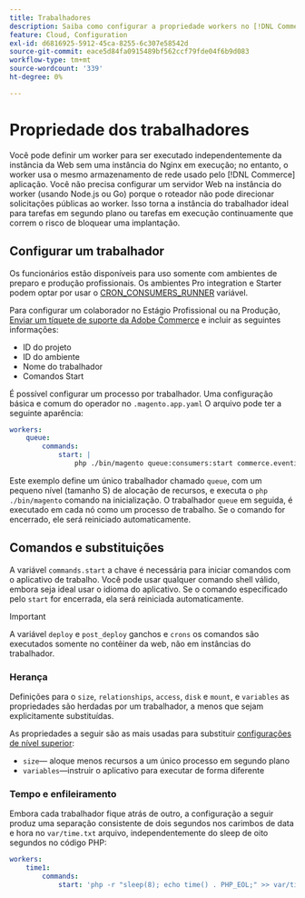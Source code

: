 ```yaml
---
title: Trabalhadores
description: Saiba como configurar a propriedade workers no [!DNL Commerce] arquivo de configuração do aplicativo.
feature: Cloud, Configuration
exl-id: d6816925-5912-45ca-8255-6c307e58542d
source-git-commit: eace5d84fa0915489bf562ccf79fde04f6b9d083
workflow-type: tm+mt
source-wordcount: '339'
ht-degree: 0%

---
```


# Propriedade dos trabalhadores

Você pode definir um worker para ser executado independentemente da instância da Web sem uma instância do Nginx em execução; no entanto, o worker usa o mesmo armazenamento de rede usado pelo [!DNL Commerce] aplicação. Você não precisa configurar um servidor Web na instância do worker (usando Node.js ou Go) porque o roteador não pode direcionar solicitações públicas ao worker. Isso torna a instância do trabalhador ideal para tarefas em segundo plano ou tarefas em execução continuamente que correm o risco de bloquear uma implantação.

## Configurar um trabalhador

Os funcionários estão disponíveis para uso somente com ambientes de preparo e produção profissionais. Os ambientes Pro integration e Starter podem optar por usar o [CRON_CONSUMERS_RUNNER](../environment/variables-deploy.md#cron_consumers_runner) variável.

Para configurar um colaborador no Estágio Profissional ou na Produção, [Enviar um tíquete de suporte da Adobe Commerce](https://experienceleague.adobe.com/docs/commerce-knowledge-base/kb/help-center-guide/magento-help-center-user-guide.html#submit-ticket) e incluir as seguintes informações:

- ID do projeto
- ID do ambiente
- Nome do trabalhador
- Comandos Start

É possível configurar um processo por trabalhador. Uma configuração básica e comum do operador no `.magento.app.yaml` O arquivo pode ter a seguinte aparência:

```yaml
workers:
    queue:
        commands:
            start: |
                php ./bin/magento queue:consumers:start commerce.eventing.event.publish
```

Este exemplo define um único trabalhador chamado `queue`, com um pequeno nível (tamanho S) de alocação de recursos, e executa o `php ./bin/magento` comando na inicialização. O trabalhador `queue` em seguida, é executado em cada nó como um processo de trabalho. Se o comando for encerrado, ele será reiniciado automaticamente.

## Comandos e substituições

A variável `commands.start` a chave é necessária para iniciar comandos com o aplicativo de trabalho. Você pode usar qualquer comando shell válido, embora seja ideal usar o idioma do aplicativo. Se o comando especificado pelo `start` for encerrada, ela será reiniciada automaticamente.

>[!IMPORTANT]
>
>A variável `deploy` e `post_deploy` ganchos e `crons` os comandos são executados somente no contêiner da web, não em instâncias do trabalhador.

### Herança

Definições para o `size`, `relationships`, `access`, `disk` e `mount`, e `variables` as propriedades são herdadas por um trabalhador, a menos que sejam explicitamente substituídas.

As propriedades a seguir são as mais usadas para substituir [configurações de nível superior](properties.md):

- `size`— aloque menos recursos a um único processo em segundo plano
- `variables`—instruir o aplicativo para executar de forma diferente

### Tempo e enfileiramento

Embora cada trabalhador fique atrás de outro, a configuração a seguir produz uma separação consistente de dois segundos nos carimbos de data e hora no `var/time.txt` arquivo, independentemente do sleep de oito segundos no código PHP:

```yaml
workers:
    time1:
        commands:
            start: 'php -r "sleep(8); echo time() . PHP_EOL;" >> var/time.txt& sleep 2'
```
